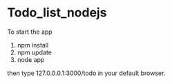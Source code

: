 # Todo_list_nodejs

To start the app
1. npm install
2. npm update
3. node app

then type 127.0.0.0.1:3000/todo in your default browser.
